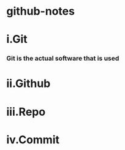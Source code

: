 # github-notes
<h1>i.Git</h1> 
<h3>Git is the actual software that is used</h3>
<h1>ii.Github</h1>
<h1>iii.Repo</h1>
<h1>iv.Commit</h1>
